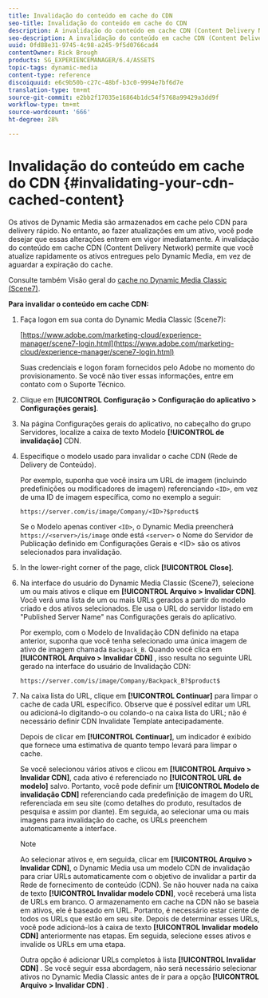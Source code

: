 ```yaml
---
title: Invalidação do conteúdo em cache do CDN
seo-title: Invalidação do conteúdo em cache do CDN
description: A invalidação do conteúdo em cache CDN (Content Delivery Network) permite que você atualize rapidamente os ativos entregues pelo Dynamic Media, em vez de aguardar a expiração do cache.
seo-description: A invalidação do conteúdo em cache CDN (Content Delivery Network) permite que você atualize rapidamente os ativos entregues pelo Dynamic Media, em vez de aguardar a expiração do cache.
uuid: 0fd88e31-9745-4c98-a245-9f5d0766cad4
contentOwner: Rick Brough
products: SG_EXPERIENCEMANAGER/6.4/ASSETS
topic-tags: dynamic-media
content-type: reference
discoiquuid: e6c9b50b-c27c-48bf-b3c0-9994e7bf6d7e
translation-type: tm+mt
source-git-commit: e2bb2f17035e16864b1dc54f5768a99429a3dd9f
workflow-type: tm+mt
source-wordcount: '666'
ht-degree: 28%

---
```



# Invalidação do conteúdo em cache do CDN {#invalidating-your-cdn-cached-content}

Os ativos de Dynamic Media são armazenados em cache pelo CDN para delivery rápido. No entanto, ao fazer atualizações em um ativo, você pode desejar que essas alterações entrem em vigor imediatamente. A invalidação do conteúdo em cache CDN (Content Delivery Network) permite que você atualize rapidamente os ativos entregues pelo Dynamic Media, em vez de aguardar a expiração do cache.

Consulte também Visão geral do [cache no Dynamic Media Classic (Scene7)](https://helpx.adobe.com/experience-manager/scene7/kb/base/caching-questions/scene7-caching-overview.html).

**Para invalidar o conteúdo em cache CDN:**

1. Faça logon em sua conta do Dynamic Media Classic (Scene7):

   [https://www.adobe.com/marketing-cloud/experience-manager/scene7-login.html](https://www.adobe.com/marketing-cloud/experience-manager/scene7-login.html)

   Suas credenciais e logon foram fornecidos pelo Adobe no momento do provisionamento. Se você não tiver essas informações, entre em contato com o Suporte Técnico.

1. Clique em **[!UICONTROL Configuração > Configuração do aplicativo > Configurações gerais]**.
1. Na página Configurações gerais do aplicativo, no cabeçalho do grupo Servidores, localize a caixa de texto Modelo **[!UICONTROL de invalidação]** CDN.

1. Especifique o modelo usado para invalidar o cache CDN (Rede de Delivery de Conteúdo).

   Por exemplo, suponha que você insira um URL de imagem (incluindo predefinições ou modificadores de imagem) referenciando `<ID>`, em vez de uma ID de imagem específica, como no exemplo a seguir:

   `https://server.com/is/image/Company/<ID>?$product$`

   Se o Modelo apenas contiver `<ID>`, o Dynamic Media preencherá `https://<server>/is/image` onde está `<server>` o Nome do Servidor de Publicação definido em Configurações Gerais e &lt;ID> são os ativos selecionados para invalidação.

1. In the lower-right corner of the page, click **[!UICONTROL Close]**.
1. Na interface do usuário do Dynamic Media Classic (Scene7), selecione um ou mais ativos e clique em **[!UICONTROL Arquivo > Invalidar CDN]**. Você verá uma lista de um ou mais URLs gerados a partir do modelo criado e dos ativos selecionados. Ele usa o URL do servidor listado em &quot;Published Server Name&quot; nas Configurações gerais do aplicativo.

   Por exemplo, com o Modelo de Invalidação CDN definido na etapa anterior, suponha que você tenha selecionado uma única imagem de ativo de imagem chamada `Backpack_B`. Quando você clica em **[!UICONTROL Arquivo > Invalidar CDN]** , isso resulta no seguinte URL gerado na interface do usuário de Invalidação CDN:

   `https://server.com/is/image/Company/Backpack_B?$product$`

1. Na caixa lista do URL, clique em **[!UICONTROL Continuar]** para limpar o cache de cada URL específico. Observe que é possível editar um URL ou adicioná-lo digitando-o ou colando-o na caixa lista do URL; não é necessário definir CDN Invalidate Template antecipadamente.

   Depois de clicar em **[!UICONTROL Continuar]**, um indicador é exibido que fornece uma estimativa de quanto tempo levará para limpar o cache.

   Se você selecionou vários ativos e clicou em **[!UICONTROL Arquivo > Invalidar CDN]**, cada ativo é referenciado no **[!UICONTROL URL de modelo]** salvo. Portanto, você pode definir um **[!UICONTROL Modelo de invalidação CDN]** referenciando cada predefinição de imagem do URL referenciada em seu site (como detalhes do produto, resultados de pesquisa e assim por diante). Em seguida, ao selecionar uma ou mais imagens para invalidação do cache, os URLs preenchem automaticamente a interface.

   >[!NOTE]
   >
   >Ao selecionar ativos e, em seguida, clicar em **[!UICONTROL Arquivo > Invalidar CDN]**, o Dynamic Media usa um modelo CDN de invalidação para criar URLs automaticamente com o objetivo de invalidar a partir da Rede de fornecimento de conteúdo (CDN). Se não houver nada na caixa de texto **[!UICONTROL Invalidar modelo CDN]**, você receberá uma lista de URLs em branco. O armazenamento em cache na CDN não se baseia em ativos, ele é baseado em URL. Portanto, é necessário estar ciente de todos os URLs que estão em seu site. Depois de determinar esses URLs, você pode adicioná-los à caixa de texto **[!UICONTROL Invalidar modelo CDN]** anteriormente nas etapas. Em seguida, selecione esses ativos e invalide os URLs em uma etapa.
   >
   >Outra opção é adicionar URLs completos à lista **[!UICONTROL Invalidar CDN]** . Se você seguir essa abordagem, não será necessário selecionar ativos no Dynamic Media Classic antes de ir para a opção **[!UICONTROL Arquivo > Invalidar CDN]** .

